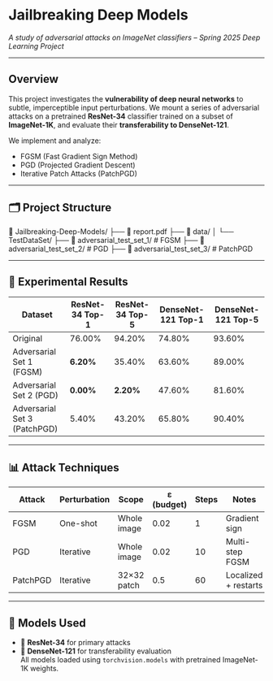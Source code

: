 # Jailbreaking Deep Models
*A study of adversarial attacks on ImageNet classifiers – Spring 2025 Deep Learning Project*

---

## Overview

This project investigates the **vulnerability of deep neural networks** to subtle, imperceptible input perturbations. We mount a series of adversarial attacks on a pretrained **ResNet-34** classifier trained on a subset of **ImageNet-1K**, and evaluate their **transferability to DenseNet-121**.

We implement and analyze:

- FGSM (Fast Gradient Sign Method)
- PGD (Projected Gradient Descent)
- Iterative Patch Attacks (PatchPGD)

---

## 🗂️ Project Structure
📁 Jailbreaking-Deep-Models/
├── 📄 report.pdf
├── 📁 data/
│ └── TestDataSet/
├── 📁 adversarial_test_set_1/ # FGSM
├── 📁 adversarial_test_set_2/ # PGD
├── 📁 adversarial_test_set_3/ # PatchPGD


---

## 🧪 Experimental Results

| Dataset                  | ResNet-34 Top-1 | ResNet-34 Top-5 | DenseNet-121 Top-1 | DenseNet-121 Top-5 |
|--------------------------|-----------------|------------------|---------------------|----------------------|
| Original                 | 76.00%          | 94.20%           | 74.80%              | 93.60%               |
| Adversarial Set 1 (FGSM) | **6.20%**       | 35.40%           | 63.60%              | 89.00%               |
| Adversarial Set 2 (PGD)  | **0.00%**       | **2.20%**        | 47.60%              | 81.60%               |
| Adversarial Set 3 (PatchPGD) | 5.40%     | 43.20%           | 65.80%              | 90.40%               |

---

## 📊 Attack Techniques

| Attack | Perturbation | Scope      | ε (budget) | Steps | Notes |
|--------|--------------|------------|------------|-------|-------|
| FGSM   | One-shot     | Whole image | 0.02       | 1     | Gradient sign |
| PGD    | Iterative    | Whole image | 0.02       | 10    | Multi-step FGSM |
| PatchPGD | Iterative | 32×32 patch | 0.5        | 60    | Localized + restarts |

---

## 🧠 Models Used

- 🎯 **ResNet-34** for primary attacks
- 🔁 **DenseNet-121** for transferability evaluation  
All models loaded using `torchvision.models` with pretrained ImageNet-1K weights.
